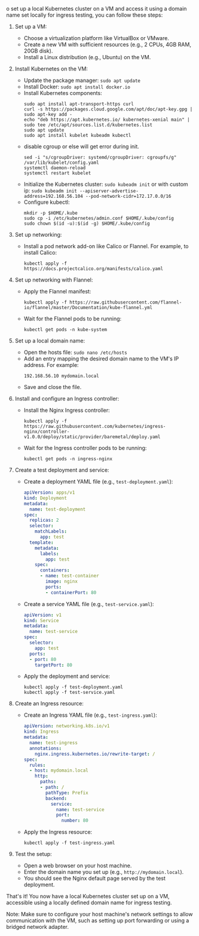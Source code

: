 o set up a local Kubernetes cluster on a VM and access it using a domain name set locally for ingress testing, you can follow these steps:

1. Set up a VM:
   - Choose a virtualization platform like VirtualBox or VMware.
   - Create a new VM with sufficient resources (e.g., 2 CPUs, 4GB RAM, 20GB disk).
   - Install a Linux distribution (e.g., Ubuntu) on the VM.

2. Install Kubernetes on the VM:
   - Update the package manager: `sudo apt update`
   - Install Docker: `sudo apt install docker.io`
   - Install Kubernetes components:
     ```
     sudo apt install apt-transport-https curl
     curl -s https://packages.cloud.google.com/apt/doc/apt-key.gpg | sudo apt-key add -
     echo "deb https://apt.kubernetes.io/ kubernetes-xenial main" | sudo tee /etc/apt/sources.list.d/kubernetes.list
     sudo apt update
     sudo apt install kubelet kubeadm kubectl
     ```
   - disable cgroup or else will get error during init.
      ```
      sed -i "s/cgroupDriver: systemd/cgroupDriver: cgroupfs/g" /var/lib/kubelet/config.yaml
      systemctl daemon-reload
      systemctl restart kubelet
      ```
   - Initialize the Kubernetes cluster: `sudo kubeadm init` or with custom ip: `sudo kubeadm init --apiserver-advertise-address=192.168.56.104 --pod-network-cidr=172.17.0.0/16`
   - Configure kubectl:
     ```
     mkdir -p $HOME/.kube
     sudo cp -i /etc/kubernetes/admin.conf $HOME/.kube/config
     sudo chown $(id -u):$(id -g) $HOME/.kube/config
     ```

3. Set up networking:
   - Install a pod network add-on like Calico or Flannel. For example, to install Calico:
     ```
     kubectl apply -f https://docs.projectcalico.org/manifests/calico.yaml
     ```
3. Set up networking with Flannel:
   - Apply the Flannel manifest:
     ```
     kubectl apply -f https://raw.githubusercontent.com/flannel-io/flannel/master/Documentation/kube-flannel.yml
     ```
   - Wait for the Flannel pods to be running:
     ```
     kubectl get pods -n kube-system

4. Set up a local domain name:
   - Open the hosts file: `sudo nano /etc/hosts`
   - Add an entry mapping the desired domain name to the VM's IP address. For example:
     ```
     192.168.56.10 mydomain.local
     ```
   - Save and close the file.

5. Install and configure an Ingress controller:
   - Install the Nginx Ingress controller:
     ```
     kubectl apply -f https://raw.githubusercontent.com/kubernetes/ingress-nginx/controller-v1.0.0/deploy/static/provider/baremetal/deploy.yaml
     ```
   - Wait for the Ingress controller pods to be running:
     ```
     kubectl get pods -n ingress-nginx
     ```

6. Create a test deployment and service:
   - Create a deployment YAML file (e.g., `test-deployment.yaml`):
     ```yaml
     apiVersion: apps/v1
     kind: Deployment
     metadata:
       name: test-deployment
     spec:
       replicas: 2
       selector:
         matchLabels:
           app: test
       template:
         metadata:
           labels:
             app: test
         spec:
           containers:
           - name: test-container
             image: nginx
             ports:
             - containerPort: 80
     ```
   - Create a service YAML file (e.g., `test-service.yaml`):
     ```yaml
     apiVersion: v1
     kind: Service
     metadata:
       name: test-service
     spec:
       selector:
         app: test
       ports:
       - port: 80
         targetPort: 80
     ```
   - Apply the deployment and service:
     ```
     kubectl apply -f test-deployment.yaml
     kubectl apply -f test-service.yaml
     ```

7. Create an Ingress resource:
   - Create an Ingress YAML file (e.g., `test-ingress.yaml`):
     ```yaml
     apiVersion: networking.k8s.io/v1
     kind: Ingress
     metadata:
       name: test-ingress
       annotations:
         nginx.ingress.kubernetes.io/rewrite-target: /
     spec:
       rules:
       - host: mydomain.local
         http:
           paths:
           - path: /
             pathType: Prefix
             backend:
               service:
                 name: test-service
                 port:
                   number: 80
     ```
   - Apply the Ingress resource:
     ```
     kubectl apply -f test-ingress.yaml
     ```

8. Test the setup:
   - Open a web browser on your host machine.
   - Enter the domain name you set up (e.g., `http://mydomain.local`).
   - You should see the Nginx default page served by the test deployment.

That's it! You now have a local Kubernetes cluster set up on a VM, accessible using a locally defined domain name for ingress testing.

Note: Make sure to configure your host machine's network settings to allow communication with the VM, such as setting up port forwarding or using a bridged network adapter.
